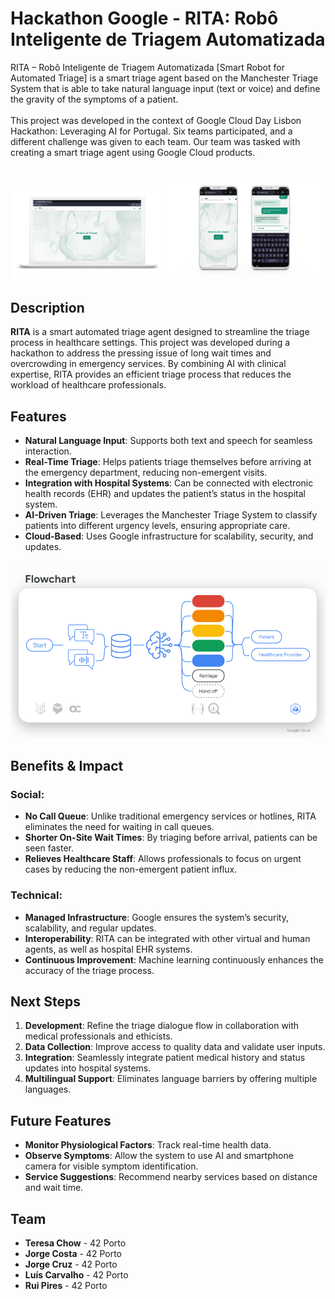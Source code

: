 # Hackathon Google - RITA: Robô Inteligente de Triagem Automatizada

RITA – Robô Inteligente de Triagem Automatizada [Smart Robot for Automated Triage] is a smart triage agent based on the Manchester Triage System that is able to take natural language input (text or voice) and define the gravity of the symptoms of a patient.</br></br>
This project was developed in the context of Google Cloud Day Lisbon Hackathon: Leveraging AI for Portugal. Six teams participated, and a different challenge was given to each team. Our team was tasked with creating a smart triage agent using Google Cloud products.</br>
</br>

<div>
  <img src="./img/2024-rita-demo-desktop-00.png" alt="RITA desktop demo screenshots" style="width:49%">
  <img src="./img/2024-rita-demo-mobile.png" alt="RITA mobile demo screenshots" style="width:49%">
</div>

## Description
**RITA** is a smart automated triage agent designed to streamline the triage process in healthcare settings. This project was developed during a hackathon to address the pressing issue of long wait times and overcrowding in emergency services. By combining AI with clinical expertise, RITA provides an efficient triage process that reduces the workload of healthcare professionals.

## Features
- **Natural Language Input**: Supports both text and speech for seamless interaction.
- **Real-Time Triage**: Helps patients triage themselves before arriving at the emergency department, reducing non-emergent visits.
- **Integration with Hospital Systems**: Can be connected with electronic health records (EHR) and updates the patient’s status in the hospital system.
- **AI-Driven Triage**: Leverages the Manchester Triage System to classify patients into different urgency levels, ensuring appropriate care.
- **Cloud-Based**: Uses Google infrastructure for scalability, security, and updates.

![abs](https://github.com/mjorgecruz/google_hackathon/blob/main/(Static)%20SC1%20-%20Hackathon%20Pitch%20-%20Team%201.png)
  
## Benefits & Impact
### Social:
- **No Call Queue**: Unlike traditional emergency services or hotlines, RITA eliminates the need for waiting in call queues.
- **Shorter On-Site Wait Times**: By triaging before arrival, patients can be seen faster.
- **Relieves Healthcare Staff**: Allows professionals to focus on urgent cases by reducing the non-emergent patient influx.
  
### Technical:
- **Managed Infrastructure**: Google ensures the system’s security, scalability, and regular updates.
- **Interoperability**: RITA can be integrated with other virtual and human agents, as well as hospital EHR systems.
- **Continuous Improvement**: Machine learning continuously enhances the accuracy of the triage process.

## Next Steps
1. **Development**: Refine the triage dialogue flow in collaboration with medical professionals and ethicists.
2. **Data Collection**: Improve access to quality data and validate user inputs.
3. **Integration**: Seamlessly integrate patient medical history and status updates into hospital systems.
4. **Multilingual Support**: Eliminates language barriers by offering multiple languages.

## Future Features
- **Monitor Physiological Factors**: Track real-time health data.
- **Observe Symptoms**: Allow the system to use AI and smartphone camera for visible symptom identification.
- **Service Suggestions**: Recommend nearby services based on distance and wait time.

## Team
- **Teresa Chow** - 42 Porto
- **Jorge Costa** - 42 Porto
- **Jorge Cruz** - 42 Porto
- **Luís Carvalho** - 42 Porto
- **Rui Pires** - 42 Porto
